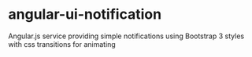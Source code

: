 angular-ui-notification
=======================

Angular.js service providing simple notifications using Bootstrap 3 styles with css transitions for animating
